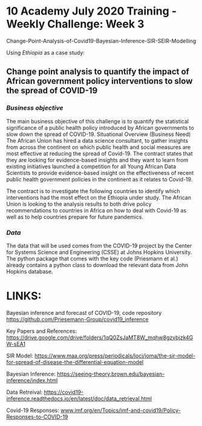 # 10 Academy July 2020 Training - Weekly Challenge: Week 3 

  Change-Point-Analysis-of-Covid19-Bayesian-Inference-SIR-SEIR-Modelling
 
Using  *Ethiopia* as a case study:
  
## Change point analysis to quantify the impact of African government policy interventions to slow the spread of COVID-19

### *Business objective*  

The main business objective of this challenge is to quantify the statistical significance of a public health policy introduced by African governments to slow down the spread of COVID-19. 
Situational Overview (Business Need)
The African Union has hired a data science consultant, to gather insights from across the continent on which public health and social measures are most effective at reducing the spread of Covid-19.  The contract states that they are looking for evidence-based insights and they want to learn from existing initiatives launched a competition for all Young African Data Scientists to provide evidence-based insight on the effectiveness of recent public health government policies in the continent as it relates to Covid-19. 

The contract is to investigate the following countries to identify which interventions had the most effect on the Ethiopia under study.  The African Union is looking to the analysis results to both drive policy recommendations to countries in Africa on how to deal with Covid-19 as well as to help countries prepare for future pandemics.

### *Data*

The data that will be used comes from the COVID-19 project by the Center for Systems Science and Engineering (CSSE) at Johns Hopkins University.  The python package that comes with the key code (Priesmann et al.) already contains a python class to download the relevant data from John Hopkins database. 

# LINKS:

Bayesian inference and forecast of COVID-19, code repository
https://github.com/Priesemann-Group/covid19_inference

Key Papers and References:
https://drive.google.com/drive/folders/1qQ0ZsJaMT8W_mqhw8gzvbjzk4GW-sEA1

SIR Model:
https://www.maa.org/press/periodicals/loci/joma/the-sir-model-for-spread-of-disease-the-differential-equation-model

Bayesian Inference:
https://seeing-theory.brown.edu/bayesian-inference/index.html

Data Retreival:
https://covid19-inference.readthedocs.io/en/latest/doc/data_retrieval.html

Covid-19 Responses:
www.imf.org/en/Topics/imf-and-covid19/Policy-Responses-to-COVID-19
